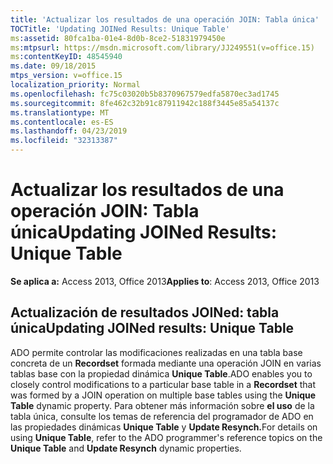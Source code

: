 ```yaml
---
title: 'Actualizar los resultados de una operación JOIN: Tabla única'
TOCTitle: 'Updating JOINed Results: Unique Table'
ms:assetid: 80fca1ba-01e4-8d0b-8ce2-51831979450e
ms:mtpsurl: https://msdn.microsoft.com/library/JJ249551(v=office.15)
ms:contentKeyID: 48545940
ms.date: 09/18/2015
mtps_version: v=office.15
localization_priority: Normal
ms.openlocfilehash: fc75c03020b5b8370967579edfa5870ec3ad1745
ms.sourcegitcommit: 8fe462c32b91c87911942c188f3445e85a54137c
ms.translationtype: MT
ms.contentlocale: es-ES
ms.lasthandoff: 04/23/2019
ms.locfileid: "32313387"
---
```

# <a name="updating-joined-results-unique-table"></a><span data-ttu-id="49a8f-102">Actualizar los resultados de una operación JOIN: Tabla única</span><span class="sxs-lookup"><span data-stu-id="49a8f-102">Updating JOINed Results: Unique Table</span></span>


<span data-ttu-id="49a8f-103">**Se aplica a:** Access 2013, Office 2013</span><span class="sxs-lookup"><span data-stu-id="49a8f-103">**Applies to**: Access 2013, Office 2013</span></span>

## <a name="updating-joined-results-unique-table"></a><span data-ttu-id="49a8f-104">Actualización de resultados JOINed: tabla única</span><span class="sxs-lookup"><span data-stu-id="49a8f-104">Updating JOINed results: Unique Table</span></span>

<span data-ttu-id="49a8f-105">ADO permite controlar las modificaciones realizadas en una tabla base concreta de un **Recordset** formada mediante una operación JOIN en varias tablas base con la propiedad dinámica **Unique Table**.</span><span class="sxs-lookup"><span data-stu-id="49a8f-105">ADO enables you to closely control modifications to a particular base table in a **Recordset** that was formed by a JOIN operation on multiple base tables using the **Unique Table** dynamic property.</span></span> <span data-ttu-id="49a8f-106">Para obtener más información sobre **el uso** de la tabla única, consulte los temas de referencia del programador de ADO en las propiedades dinámicas **Unique Table** y **Update Resynch.**</span><span class="sxs-lookup"><span data-stu-id="49a8f-106">For details on using **Unique Table**, refer to the ADO programmer's reference topics on the **Unique Table** and **Update Resynch** dynamic properties.</span></span>

